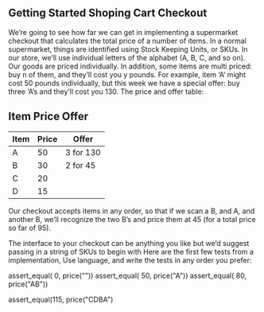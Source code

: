 ## Getting Started Shoping Cart Checkout

We’re going to see how far we can get in implementing a supermarket checkout that calculates the total price of a number of items. In a normal supermarket, things are identified using Stock Keeping Units, or SKUs. In our store, we’ll use individual letters of the alphabet (A, B, C, and so on). Our goods are priced individually. In addition, some items are multi priced: buy n of them, and they’ll cost you y pounds. For example, item ‘A’ might cost 50 pounds individually, but this week we have a special offer: buy three ‘A’s and they’ll cost you 130. The price and offer table:

Item  Price   Offer
--------------------------
| Item | Price | Offer     |
| ---- | ----- | --------- |
| A    | 50    | 3 for 130 |
| B    | 30    | 2 for 45  |
| C    | 20    |           |
| D    | 15    |           |

Our checkout accepts items in any order, so that if we scan a B, and A, and another B, we’ll recognize the two B’s and price them at 45 (for a total price so far of 95).


The interface to your checkout can be anything you like but we’d suggest passing in a string of SKUs to begin with
Here are the first few tests from a  implementation, Use language, and write the tests in any order you prefer:

assert_equal(  0, price(""))
assert_equal( 50, price("A"))
assert_equal( 80, price("AB"))

assert_equal(115, price("CDBA")
